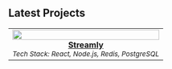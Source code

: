 
## Latest Projects

<table>
  <tr>
    <td align="center" width="100%">
      <a href="https://github.com/EvinB/streamly">
        <img src="https://your-image-host.com/your-image.png" width="100%" />
        <br />
        <strong>Streamly</strong>
      </a>
      <br/>
      <sub><i>Tech Stack: React, Node.js, Redis, PostgreSQL </i></sub>
    </td>
  </tr>
</table>
